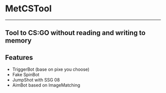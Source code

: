 # MetCSTool
-----------
Tool to CS:GO without reading and writing to memory
-----------

## Features
- TriggerBot (base on pixe you choose)
- Fake SpinBot
- JumpShot with SSG 08
- AimBot based on ImageMatching
